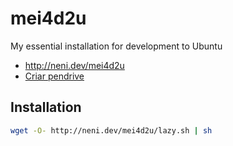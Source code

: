 # mei4d2u
My essential installation for development to Ubuntu
* http://neni.dev/mei4d2u
* [Criar pendrive](https://www.reddit.com/user/nenitfate/comments/bcm30b/criar_pendrive_bootavel_no_ubuntu/)

## Installation
```bash
wget -O- http://neni.dev/mei4d2u/lazy.sh | sh
```
